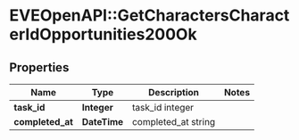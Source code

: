 # EVEOpenAPI::GetCharactersCharacterIdOpportunities200Ok

## Properties
Name | Type | Description | Notes
------------ | ------------- | ------------- | -------------
**task_id** | **Integer** | task_id integer | 
**completed_at** | **DateTime** | completed_at string | 


